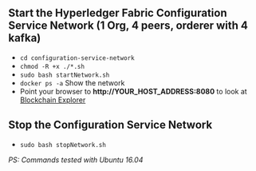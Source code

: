 ## Start the Hyperledger Fabric Configuration Service Network (1 Org, 4 peers, orderer with 4 kafka)
* `cd configuration-service-network`
* `chmod -R +x ./*.sh`
* `sudo bash startNetwork.sh`
* `docker ps -a` Show the network
* Point your browser to **http://YOUR_HOST_ADDRESS:8080** to look at [Blockchain Explorer](https://github.com/hyperledger/blockchain-explorer)

## Stop the Configuration Service Network
* `sudo bash stopNetwork.sh`


*PS: Commands tested with Ubuntu 16.04*
